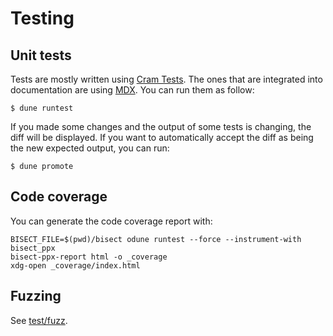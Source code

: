 # Testing

## Unit tests

Tests are mostly written using [Cram Tests].
The ones that are integrated into documentation are using [MDX].
You can run them as follow:

```shell-session
$ dune runtest
```

If you made some changes and the output of some tests is changing, the diff will be displayed.
If you want to automatically accept the diff as being the new expected output, you can run:

```shell-session
$ dune promote
```

## Code coverage

You can generate the code coverage report with:

```shell-session
BISECT_FILE=$(pwd)/bisect odune runtest --force --instrument-with bisect_ppx
bisect-ppx-report html -o _coverage
xdg-open _coverage/index.html
```

## Fuzzing

See [test/fuzz].

[Cram Tests]: https://dune.readthedocs.io/en/latest/reference/cram.html
[MDX]: https://github.com/realworldocaml/mdx
[test/fuzz]: https://github.com/OCamlPro/owi/tree/main/test/fuzz
